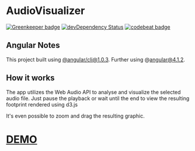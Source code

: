 # AudioVisualizer

[![Greenkeeper badge](https://badges.greenkeeper.io/bohoffi/angular-audio-footprint.svg)](https://greenkeeper.io/)
[![devDependency Status](https://david-dm.org/bohoffi/angular-audio-footprint/status.svg?branch=master)](https://david-dm.org/bohoffi/angular-audio-footprint)
[![codebeat badge](https://codebeat.co/badges/0bfd5604-36c2-47ba-a33e-b8b5fd9f72cb)](https://codebeat.co/projects/github-com-bohoffi-angular-audio-footprint-master)

## Angular Notes

This project built using [@angular/cli@1.0.3](https://github.com/angular/angular-cli).
Further using @angular@4.1.2.

## How it works

The app utilizes the Web Audio API to analyse and visualize the selected audio file.
Just pause the playback or wait until the end to view the resulting footprint rendered using d3.js

It's even possible to zoom and drag the resulting graphic.

# [DEMO](https://bohoffi.github.io/angular-audio-footprint/dist/index)
